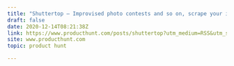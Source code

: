```yaml
---
title: "Shuttertop — Improvised photo contests and so on, scrape your imagination"
draft: false
date: 2020-12-14T08:21:38Z
link: https://www.producthunt.com/posts/shuttertop?utm_medium=RSS&utm_source=hune
site: www.producthunt.com
topic: product hunt  

---
```

